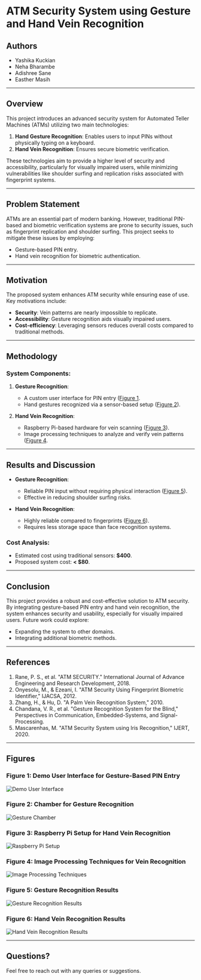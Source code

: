 # ATM Security System using Gesture and Hand Vein Recognition

## Authors
- Yashika Kuckian
- Neha Bharambe
- Adishree Sane
- Easther Masih

---

## Overview
This project introduces an advanced security system for Automated Teller Machines (ATMs) utilizing two main technologies:
1. **Hand Gesture Recognition**: Enables users to input PINs without physically typing on a keyboard.
2. **Hand Vein Recognition**: Ensures secure biometric verification.

These technologies aim to provide a higher level of security and accessibility, particularly for visually impaired users, while minimizing vulnerabilities like shoulder surfing and replication risks associated with fingerprint systems.

---

## Problem Statement
ATMs are an essential part of modern banking. However, traditional PIN-based and biometric verification systems are prone to security issues, such as fingerprint replication and shoulder surfing. This project seeks to mitigate these issues by employing:
- Gesture-based PIN entry.
- Hand vein recognition for biometric authentication.

---

## Motivation
The proposed system enhances ATM security while ensuring ease of use. Key motivations include:
- **Security**: Vein patterns are nearly impossible to replicate.
- **Accessibility**: Gesture recognition aids visually impaired users.
- **Cost-efficiency**: Leveraging sensors reduces overall costs compared to traditional methods.

---

## Methodology
### System Components:
1. **Gesture Recognition**:
   - A custom user interface for PIN entry ([Figure 1](https://drive.google.com/file/d/14nZ12De1p_cAfMZ1_iRCHZjCuknBrHuU/view?usp=sharing).
   - Hand gestures recognized via a sensor-based setup ([Figure 2](https://drive.google.com/file/d/1318PCiAmSEBK3cbzYivMQCERtP50n_a3/view?usp=sharing)).

2. **Hand Vein Recognition**:
   - Raspberry Pi-based hardware for vein scanning ([Figure 3](https://drive.google.com/file/d/1p91zDO02wrdV-B9d064FWvIZ2wCxgmxA/view?usp=sharing)).
   - Image processing techniques to analyze and verify vein patterns ([Figure 4](https://drive.google.com/file/d/1tz6hkwKDm3SNDaDXXwO71BSy-HpKSd3r/view?usp=sharing).

---

## Results and Discussion
- **Gesture Recognition**:
  - Reliable PIN input without requiring physical interaction ([Figure 5](https://drive.google.com/file/d/18FVX3V9g_HYjFMuQOpjaANa-v23_eJs6/view?usp=sharing)).
  - Effective in reducing shoulder surfing risks.

- **Hand Vein Recognition**:
  - Highly reliable compared to fingerprints ([Figure 6](https://drive.google.com/file/d/1tb42tWd2wb8QBxAV_cZvFVkp36Mu2Myj/view?usp=sharing)).
  - Requires less storage space than face recognition systems.

### Cost Analysis:
- Estimated cost using traditional sensors: **$400**.
- Proposed system cost: **< $80**.

---

## Conclusion
This project provides a robust and cost-effective solution to ATM security. By integrating gesture-based PIN entry and hand vein recognition, the system enhances security and usability, especially for visually impaired users. Future work could explore:
- Expanding the system to other domains.
- Integrating additional biometric methods.

---

## References
1. Rane, P. S., et al. "ATM SECURITY." International Journal of Advance Engineering and Research Development, 2018.
2. Onyesolu, M., & Ezeani, I. "ATM Security Using Fingerprint Biometric Identifier," IJACSA, 2012.
3. Zhang, H., & Hu, D. "A Palm Vein Recognition System," 2010.
4. Chandana, V. R., et al. "Gesture Recognition System for the Blind," Perspectives in Communication, Embedded-Systems, and Signal-Processing.
5. Mascarenhas, M. "ATM Security System using Iris Recognition," IJERT, 2020.

---

## Figures

### Figure 1: Demo User Interface for Gesture-Based PIN Entry
![Demo User Interface](https://drive.google.com/uc?id=14nZ12De1p_cAfMZ1_iRCHZjCuknBrHuU)

### Figure 2: Chamber for Gesture Recognition
![Gesture Chamber](https://drive.google.com/file/d/1318PCiAmSEBK3cbzYivMQCERtP50n_a3/view?usp=sharing)

### Figure 3: Raspberry Pi Setup for Hand Vein Recognition
![Raspberry Pi Setup]([https://drive.google.com/file/d/your_file_id/view?usp=sharing](https://drive.google.com/file/d/1p91zDO02wrdV-B9d064FWvIZ2wCxgmxA/view?usp=sharing))

### Figure 4: Image Processing Techniques for Vein Recognition
![Image Processing Techniques](https://drive.google.com/file/d/1tz6hkwKDm3SNDaDXXwO71BSy-HpKSd3r/view?usp=sharing)

### Figure 5: Gesture Recognition Results
![Gesture Recognition Results](https://drive.google.com/file/d/18FVX3V9g_HYjFMuQOpjaANa-v23_eJs6/view?usp=sharing)

### Figure 6: Hand Vein Recognition Results
![Hand Vein Recognition Results](https://drive.google.com/file/d/1tb42tWd2wb8QBxAV_cZvFVkp36Mu2Myj/view?usp=sharing)

---

## Questions?
Feel free to reach out with any queries or suggestions.
